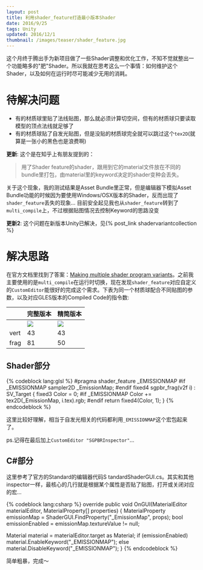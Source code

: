 ```yaml
---
layout: post
title: 利用shader_feature打造最小版本Shader
date: 2016/9/25
tags: Unity
updated: 2016/12/1
thumbnail: /images/teaser/shader_feature.jpg
---
```


这个月终于腾出手为新项目做了一些Shader调整和优化工作，不知不觉就整出一个功能略多的"肥"Shader。所以我就在思考这么一个事情：如何维护这个Shader，以及如何在运行时尽可能减少无用的消耗。

<!--more-->

# 待解决问题

- 有的材质球里贴了法线贴图，那么就必须计算切空间，但有的材质球只要读取模型的顶点法线就足够了
- 有的材质球贴了自发光贴图，但是没贴的材质球完全就可以跳过这个`tex2D`(就算是一张小的黑色也是浪费啊)

**更新**: 这个是在知乎上有朋友提到的：

> 用了Shader feature的shader，跟用到它的material文件放在不同的bundle里打包，由material里的keyword决定的shader变种会丢失。

关于这个现象，我的测试结果是Asset Bundle里正常，但是编辑器下模拟Asset Bundle功能的时候因为要使用Windows/OSX版本的Shader，反而出现了`shader_feature`丢失的现象... 目前安全起见我也从`shader_feature`转到了`multi_compile`上，不过根据贴图情况去控制Keyword的思路没变

**更新2**: 这个问题在新版本Unity已解决，见{% post_link shadervariantcollection %}

# 解决思路

在官方文档里找到了答案：[Making multiple shader program variants](https://docs.unity3d.com/Manual/SL-MultipleProgramVariants.html)。之前我主要使用的是`multi_compile`在运行时切换，现在发现`shader_feature`对应自定义的`CustomEditor`能很好的完成这个需求。下表为同一个材质球配合不同贴图的参数，以及对应GLES版本的Compiled Code的指令数:

| | 完整版本 | 精简版本 |
| ----- | ----- | ----- |
| | ![](/images/SGPBR.jpg) | ![](/images/SGPBR2.jpg) |
| vert | 43 | 43 |
| frag | 81 | 50 |

## Shader部分

{% codeblock lang:glsl %}
#pragma shader_feature _EMISSIONMAP
#if _EMISSIONMAP
sampler2D _EmissionMap;
#endif
fixed4 sgpbr_frag(v2f i) : SV_Target
{
  fixed3 Color = 0;
#if _EMISSIONMAP
  Color += tex2D(_EmissionMap, i.tex).rgb;
#endif
  return fixed4(Color, 1);
}
{% endcodeblock %}

这里比较好理解，相当于自发光相关的代码都利用`_EMISSIONMAP`这个宏包起来了。

ps.记得在最后加上`CustomEditor "SGPBRInspector"`...

## C#部分

这里参考了官方的Standard的编辑器代码S tandardShaderGUI.cs。其实和其他inspector一样，最核心的几行就是根据某个属性是否贴了贴图，打开或关闭对应的宏...

{% codeblock lang:csharp %}
override public void OnGUI(MaterialEditor materialEditor, MaterialProperty[] properties)
{
  MaterialProperty emissionMap = ShaderGUI.FindProperty("_EmissionMap", props);
  bool emissionEnabled = emissionMap.textureValue != null;

  Material material = materialEditor.target as Material;
  if (emissionEnabled)
      material.EnableKeyword("_EMISSIONMAP");
  else
      material.DisableKeyword("_EMISSIONMAP");
}
{% endcodeblock %}

简单粗暴，完成～
